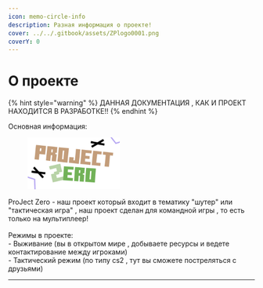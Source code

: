 ```yaml
---
icon: memo-circle-info
description: Разная информация о проекте!
cover: ../../.gitbook/assets/ZPlogo0001.png
coverY: 0
---
```


# О проекте

{% hint style="warning" %}
ДАННАЯ ДОКУМЕНТАЦИЯ , КАК И ПРОЕКТ НАХОДИТСЯ В РАЗРАБОТКЕ!!
{% endhint %}

Основная информация:

<figure><img src="../../.gitbook/assets/ZPlogo0001.png" alt="" width="188"><figcaption></figcaption></figure>

ProJect Zero - наш проект который входит в тематику "шутер" или "тактическая игра" , наш проект сделан для командной игры , то есть только на мультиплеер!\
\
Режимы в проекте:\
\- Выживание (вы в открытом мире , добываете ресурсы и ведете контактирование между игроками)\
\- Тактический режим (по типу cs2 , тут вы сможете постреляться с друзьями)

***
